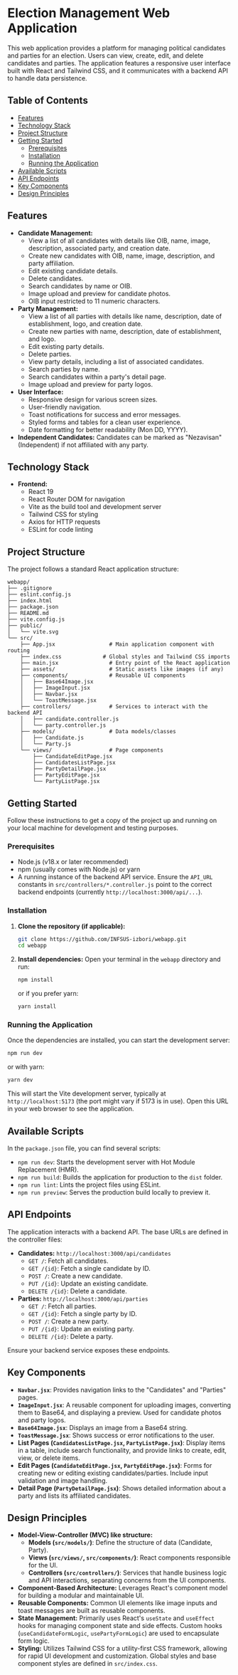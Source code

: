 # Election Management Web Application

This web application provides a platform for managing political candidates and parties for an election. Users can view, create, edit, and delete candidates and parties. The application features a responsive user interface built with React and Tailwind CSS, and it communicates with a backend API to handle data persistence.

## Table of Contents

-   [Features](#features)
-   [Technology Stack](#technology-stack)
-   [Project Structure](#project-structure)
-   [Getting Started](#getting-started)
    -   [Prerequisites](#prerequisites)
    -   [Installation](#installation)
    -   [Running the Application](#running-the-application)
-   [Available Scripts](#available-scripts)
-   [API Endpoints](#api-endpoints)
-   [Key Components](#key-components)
-   [Design Principles](#design-principles)

## Features

-   **Candidate Management:**
    -   View a list of all candidates with details like OIB, name, image, description, associated party, and creation date.
    -   Create new candidates with OIB, name, image, description, and party affiliation.
    -   Edit existing candidate details.
    -   Delete candidates.
    -   Search candidates by name or OIB.
    -   Image upload and preview for candidate photos.
    -   OIB input restricted to 11 numeric characters.
-   **Party Management:**
    -   View a list of all parties with details like name, description, date of establishment, logo, and creation date.
    -   Create new parties with name, description, date of establishment, and logo.
    -   Edit existing party details.
    -   Delete parties.
    -   View party details, including a list of associated candidates.
    -   Search parties by name.
    -   Search candidates within a party's detail page.
    -   Image upload and preview for party logos.
-   **User Interface:**
    -   Responsive design for various screen sizes.
    -   User-friendly navigation.
    -   Toast notifications for success and error messages.
    -   Styled forms and tables for a clean user experience.
    -   Date formatting for better readability (Mon DD, YYYY).
-   **Independent Candidates:** Candidates can be marked as "Nezavisan" (Independent) if not affiliated with any party.

## Technology Stack

-   **Frontend:**
    -   React 19
    -   React Router DOM for navigation
    -   Vite as the build tool and development server
    -   Tailwind CSS for styling
    -   Axios for HTTP requests
    -   ESLint for code linting

## Project Structure

The project follows a standard React application structure:

```
webapp/
├── .gitignore
├── eslint.config.js
├── index.html
├── package.json
├── README.md
├── vite.config.js
├── public/
│   └── vite.svg
└── src/
    ├── App.jsx                 # Main application component with routing
    ├── index.css             # Global styles and Tailwind CSS imports
    ├── main.jsx                # Entry point of the React application
    ├── assets/                 # Static assets like images (if any)
    ├── components/             # Reusable UI components
    │   ├── Base64Image.jsx
    │   ├── ImageInput.jsx
    │   ├── Navbar.jsx
    │   └── ToastMessage.jsx
    ├── controllers/            # Services to interact with the backend API
    │   ├── candidate.controller.js
    │   └── party.controller.js
    ├── models/                 # Data models/classes
    │   ├── Candidate.js
    │   └── Party.js
    └── views/                  # Page components
        ├── CandidateEditPage.jsx
        ├── CandidatesListPage.jsx
        ├── PartyDetailPage.jsx
        ├── PartyEditPage.jsx
        └── PartyListPage.jsx
```

## Getting Started

Follow these instructions to get a copy of the project up and running on your local machine for development and testing purposes.

### Prerequisites

-   Node.js (v18.x or later recommended)
-   npm (usually comes with Node.js) or yarn
-   A running instance of the backend API service. Ensure the `API_URL` constants in `src/controllers/*.controller.js` point to the correct backend endpoints (currently `http://localhost:3000/api/...`).

### Installation

1.  **Clone the repository (if applicable):**

    ```bash
    git clone https://github.com/INFSUS-izbori/webapp.git
    cd webapp
    ```

2.  **Install dependencies:**
    Open your terminal in the `webapp` directory and run:
    ```bash
    npm install
    ```
    or if you prefer yarn:
    ```bash
    yarn install
    ```

### Running the Application

Once the dependencies are installed, you can start the development server:

```bash
npm run dev
```

or with yarn:

```bash
yarn dev
```

This will start the Vite development server, typically at `http://localhost:5173` (the port might vary if 5173 is in use). Open this URL in your web browser to see the application.

## Available Scripts

In the `package.json` file, you can find several scripts:

-   `npm run dev`: Starts the development server with Hot Module Replacement (HMR).
-   `npm run build`: Builds the application for production to the `dist` folder.
-   `npm run lint`: Lints the project files using ESLint.
-   `npm run preview`: Serves the production build locally to preview it.

## API Endpoints

The application interacts with a backend API. The base URLs are defined in the controller files:

-   **Candidates:** `http://localhost:3000/api/candidates`
    -   `GET /`: Fetch all candidates.
    -   `GET /{id}`: Fetch a single candidate by ID.
    -   `POST /`: Create a new candidate.
    -   `PUT /{id}`: Update an existing candidate.
    -   `DELETE /{id}`: Delete a candidate.
-   **Parties:** `http://localhost:3000/api/parties`
    -   `GET /`: Fetch all parties.
    -   `GET /{id}`: Fetch a single party by ID.
    -   `POST /`: Create a new party.
    -   `PUT /{id}`: Update an existing party.
    -   `DELETE /{id}`: Delete a party.

Ensure your backend service exposes these endpoints.

## Key Components

-   **`Navbar.jsx`**: Provides navigation links to the "Candidates" and "Parties" pages.
-   **`ImageInput.jsx`**: A reusable component for uploading images, converting them to Base64, and displaying a preview. Used for candidate photos and party logos.
-   **`Base64Image.jsx`**: Displays an image from a Base64 string.
-   **`ToastMessage.jsx`**: Shows success or error notifications to the user.
-   **List Pages (`CandidatesListPage.jsx`, `PartyListPage.jsx`)**: Display items in a table, include search functionality, and provide links to create, edit, view, or delete items.
-   **Edit Pages (`CandidateEditPage.jsx`, `PartyEditPage.jsx`)**: Forms for creating new or editing existing candidates/parties. Include input validation and image handling.
-   **Detail Page (`PartyDetailPage.jsx`)**: Shows detailed information about a party and lists its affiliated candidates.

## Design Principles

-   **Model-View-Controller (MVC) like structure:**
    -   **Models (`src/models/`)**: Define the structure of data (Candidate, Party).
    -   **Views (`src/views/`, `src/components/`)**: React components responsible for the UI.
    -   **Controllers (`src/controllers/`)**: Services that handle business logic and API interactions, separating concerns from the UI components.
-   **Component-Based Architecture:** Leverages React's component model for building a modular and maintainable UI.
-   **Reusable Components:** Common UI elements like image inputs and toast messages are built as reusable components.
-   **State Management:** Primarily uses React's `useState` and `useEffect` hooks for managing component state and side effects. Custom hooks (`useCandidateFormLogic`, `usePartyFormLogic`) are used to encapsulate form logic.
-   **Styling:** Utilizes Tailwind CSS for a utility-first CSS framework, allowing for rapid UI development and customization. Global styles and base component styles are defined in `src/index.css`.
